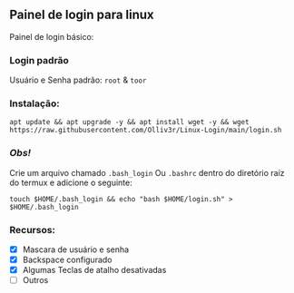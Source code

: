 ## Painel de login para linux
Painel de login básico: 

### Login padrão 
Usuário e Senha padrão: `root` & `toor`

### Instalação:
```
apt update && apt upgrade -y && apt install wget -y && wget https://raw.githubusercontent.com/Olliv3r/Linux-Login/main/login.sh
```

### *Obs!*
Crie um arquivo chamado `.bash_login` Ou `.bashrc` dentro do diretório raíz do termux e adicione o seguinte:
```
touch $HOME/.bash_login && echo "bash $HOME/login.sh" > $HOME/.bash_login
```

### Recursos:

- [x] Mascara de usuário e senha
- [x] Backspace configurado
- [x] Algumas Teclas de atalho desativadas
- [ ] Outros
